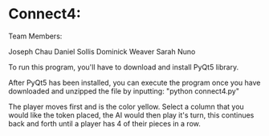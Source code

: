 # Connect4:

Team Members:

Joseph Chau
Daniel Sollis
Dominick Weaver
Sarah Nuno

To run this program, you'll have to download and install PyQt5 library.

After PyQt5 has been installed, you can execute the program once you have downloaded and unzipped the file by inputting:
"python connect4.py"

The player moves first and is the color yellow. Select a column that you would like the token placed, the AI would then play
it's turn, this continues back and forth until a player has 4 of their pieces in a row.
